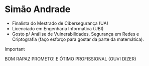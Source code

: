 # Simão Andrade

- Finalista do Mestrado de Cibersegurança (UA)
- Licenciado em Engenharia Informática (UBI)
- Gosto p/ Análise de Vulnerabilidades, Segurança em Redes e Criptografia (faço esforço para gostar da parte da matemática).

> [!IMPORTANT]
> BOM RAPAZ PROMETO! E ÓTIMO PROFISSIONAL (OUVI DIZER)
